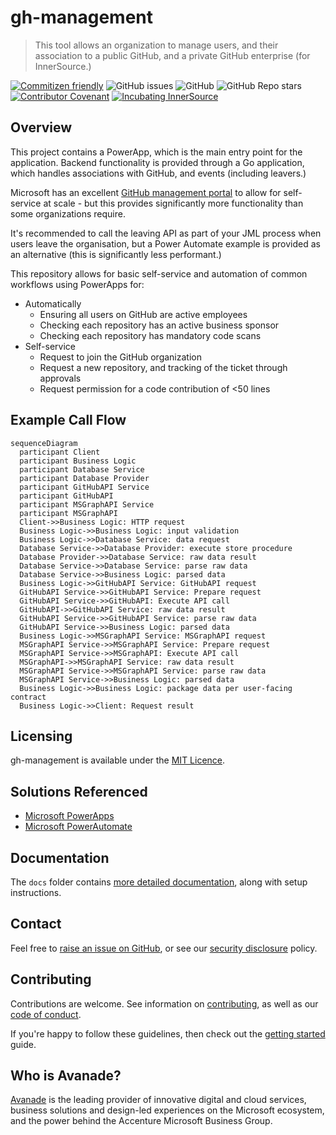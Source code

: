 # gh-management
> This tool allows an organization to manage users, and their association to a public GitHub, and a private GitHub enterprise (for InnerSource.)

[![Commitizen friendly](https://img.shields.io/badge/commitizen-friendly-brightgreen.svg)](http://commitizen.github.io/cz-cli/)
![GitHub issues](https://img.shields.io/github/issues/Avanade/gh-management)
![GitHub](https://img.shields.io/github/license/Avanade/gh-management)
![GitHub Repo stars](https://img.shields.io/github/stars/Avanade/gh-management?style=social)
[![Contributor Covenant](https://img.shields.io/badge/Contributor%20Covenant-2.1-4baaaa.svg)](https://avanade.github.io/code-of-conduct/)
[![Incubating InnerSource](https://img.shields.io/badge/Incubating-Ava--Maturity-%23FF5800?labelColor=yellow)](https://avanade.github.io/maturity-model/)

## Overview
<!-- TODO: Update overview -->

This project contains a PowerApp, which is the main entry point for the application. Backend functionality is provided through a Go application, which handles associations with GitHub, and events (including leavers.)

Microsoft has an excellent [GitHub management portal](https://github.com/microsoft/opensource-portal) to allow for self-service at scale - but this provides significantly more functionality than some organizations require.

It's recommended to call the leaving API as part of your JML process when users leave the organisation, but a Power Automate example is provided as an alternative (this is significantly less performant.)

This repository allows for basic self-service and automation of common workflows using PowerApps for:
- Automatically
  - Ensuring all users on GitHub are active employees
  - Checking each repository has an active business sponsor
  - Checking each repository has mandatory code scans
- Self-service
  - Request to join the GitHub organization
  - Request a new repository, and tracking of the ticket through approvals
  - Request permission for a code contribution of <50 lines

## Example Call Flow

  ```mermaid
  sequenceDiagram
    participant Client
    participant Business Logic
    participant Database Service
    participant Database Provider
    participant GitHubAPI Service
    participant GitHubAPI
    participant MSGraphAPI Service
    participant MSGraphAPI
    Client->>Business Logic: HTTP request
    Business Logic->>Business Logic: input validation
    Business Logic->>Database Service: data request
    Database Service->>Database Provider: execute store procedure
    Database Provider->>Database Service: raw data result
    Database Service->>Database Service: parse raw data
    Database Service->>Business Logic: parsed data
    Business Logic->>GitHubAPI Service: GitHubAPI request
    GitHubAPI Service->>GitHubAPI Service: Prepare request
    GitHubAPI Service->>GitHubAPI: Execute API call
    GitHubAPI->>GitHubAPI Service: raw data result
    GitHubAPI Service->>GitHubAPI Service: parse raw data
    GitHubAPI Service->>Business Logic: parsed data
    Business Logic->>MSGraphAPI Service: MSGraphAPI request
    MSGraphAPI Service->>MSGraphAPI Service: Prepare request
    MSGraphAPI Service->>MSGraphAPI: Execute API call
    MSGraphAPI->>MSGraphAPI Service: raw data result
    MSGraphAPI Service->>MSGraphAPI Service: parse raw data
    MSGraphAPI Service->>Business Logic: parsed data
    Business Logic->>Business Logic: package data per user-facing contract
    Business Logic->>Client: Request result
  ```

## Licensing
gh-management is available under the [MIT Licence](./LICENCE).

## Solutions Referenced
<!-- TODO: Update referenced solutions -->
- [Microsoft PowerApps](https://docs.microsoft.com/en-us/powerapps/WT.mc_id=AI-MVP-5004204)
- [Microsoft PowerAutomate](https://docs.microsoft.com/en-us/power-automate/?WT.mc_id=AI-MVP-5004204)

## Documentation
The `docs` folder contains [more detailed documentation](./docs/start-here.md), along with setup instructions.

## Contact
Feel free to [raise an issue on GitHub](https://github.com/Avanade/gh-management/issues), or see our [security disclosure](./SECURITY.md) policy.

## Contributing
Contributions are welcome. See information on [contributing](./CONTRIBUTING.md), as well as our [code of conduct](https://avanade.github.io/code-of-conduct/).

If you're happy to follow these guidelines, then check out the [getting started](./docs/start-here.md) guide.

## Who is Avanade?

[Avanade](https://www.avanade.com) is the leading provider of innovative digital and cloud services, business solutions and design-led experiences on the Microsoft ecosystem, and the power behind the Accenture Microsoft Business Group.